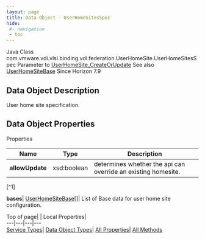 ```yaml
---
layout: page
title: Data Object - UserHomeSitesSpec
hide:
 #- navigation
 - toc
---
```






Java Class
    com.vmware.vdi.vlsi.binding.vdi.federation.UserHomeSite.UserHomeSitesSpec
Parameter to
     [UserHomeSite_CreateOrUpdate](vdi.federation.UserHomeSite.md#createOrUpdate)
See also
     [UserHomeSiteBase](vdi.federation.UserHomeSite.UserHomeSiteBase.md)
Since 
    Horizon 7.9

## Data Object Description 

User home site specification. 

## Data Object Properties

Properties

Name |  Type |  Description   
---|---|---  
**allowUpdate**|  xsd:boolean|  determines whether the api can override an existing homesite.   


[^1]

  
**bases**| [UserHomeSiteBase[]](vdi.federation.UserHomeSite.UserHomeSiteBase.md)|  List of Base data for user home site configuration.   
  
  
  
Top of page| | Local Properties|   
---|---|---|---  
[Service Types](index-mo_types.md)| [Data Object Types](index-do_types.md)| [All Properties](index-properties.md)| [All Methods](index-methods.md)  
  
  

